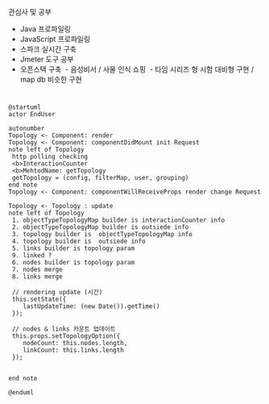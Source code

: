 관심사 및 공부 
  - Java 프로파일링 
  - JavaScript 프로파일링 
  - 스파크 실시간 구축 
  - Jmeter 도구 공부 
  - 오픈스택 구축 
  - 음성비서  / 사물 인식 쇼핑 
  - 타임 시리즈 형 시험 대비형 구현 / map db 비슷한 구현

# 
```plantuml
@startuml
actor EndUser

autonumber
Topology <- Component: render
Topology <- Component: componentDidMount init Request
note left of Topology
 http polling checking 
 <b>InteractionCounter 
 <b>MehtodName: getTopology 
 getTopology = (config, filterMap, user, grouping)
end note
Topology <- Component: componentWillReceiveProps render change Request

Topology <- Topology : update
note left of Topology
 1. objectTypeTopologyMap builder is interactionCounter info 
 2. objectTypeTopologyMap builder is outsiede info 
 3. topology builder is  objectTypeTopologyMap info 
 4. topology builder is  outsiede info 
 5. links builder is topology param
 9. linked ?
 6. nodes builder is topology param
 7. nodes merge
 8. links merge
 
 // rendering update (시간)  
 this.setState({
    lastUpdateTime: (new Date()).getTime()
 });
 
 // nodes & links 카운트 업데이트 
 this.props.setTopologyOption({
    nodeCount: this.nodes.length,
    linkCount: this.links.length
 }); 
 
  
end note

@enduml
```
